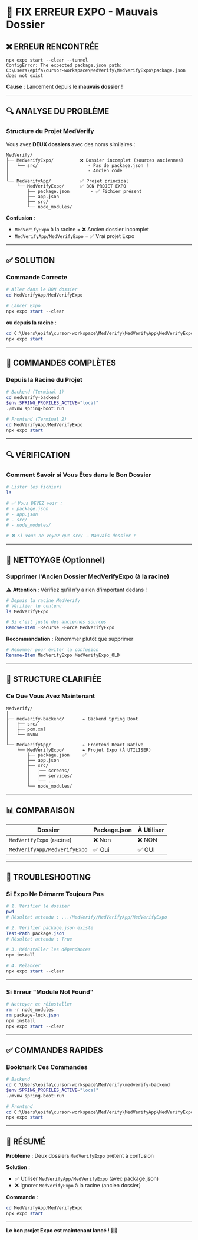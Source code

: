 # 🔧 FIX ERREUR EXPO - Mauvais Dossier

## ❌ ERREUR RENCONTRÉE

```
npx expo start --clear --tunnel
ConfigError: The expected package.json path:
C:\Users\epifa\cursor-workspace\MedVerify\MedVerifyExpo\package.json does not exist
```

**Cause** : Lancement depuis le **mauvais dossier** !

---

## 🔍 ANALYSE DU PROBLÈME

### Structure du Projet MedVerify

Vous avez **DEUX dossiers** avec des noms similaires :

```
MedVerify/
├── MedVerifyExpo/          ❌ Dossier incomplet (sources anciennes)
│   └── src/                   - Pas de package.json !
│                              - Ancien code
│
└── MedVerifyApp/           ✅ Projet principal
    └── MedVerifyExpo/      ✅ BON PROJET EXPO
        ├── package.json        - ✅ Fichier présent
        ├── app.json
        ├── src/
        └── node_modules/
```

**Confusion** :

- `MedVerifyExpo` à la racine = ❌ Ancien dossier incomplet
- `MedVerifyApp/MedVerifyExpo` = ✅ Vrai projet Expo

---

## ✅ SOLUTION

### Commande Correcte

```powershell
# Aller dans le BON dossier
cd MedVerifyApp/MedVerifyExpo

# Lancer Expo
npx expo start --clear
```

**ou depuis la racine** :

```powershell
cd C:\Users\epifa\cursor-workspace\MedVerify\MedVerifyApp\MedVerifyExpo
npx expo start
```

---

## 🚀 COMMANDES COMPLÈTES

### Depuis la Racine du Projet

```powershell
# Backend (Terminal 1)
cd medverify-backend
$env:SPRING_PROFILES_ACTIVE="local"
./mvnw spring-boot:run

# Frontend (Terminal 2)
cd MedVerifyApp/MedVerifyExpo
npx expo start
```

---

## 🔍 VÉRIFICATION

### Comment Savoir si Vous Êtes dans le Bon Dossier

```powershell
# Lister les fichiers
ls

# ✅ Vous DEVEZ voir :
# - package.json
# - app.json
# - src/
# - node_modules/

# ❌ Si vous ne voyez que src/ → Mauvais dossier !
```

---

## 📁 NETTOYAGE (Optionnel)

### Supprimer l'Ancien Dossier MedVerifyExpo (à la racine)

⚠️ **Attention** : Vérifiez qu'il n'y a rien d'important dedans !

```powershell
# Depuis la racine MedVerify
# Vérifier le contenu
ls MedVerifyExpo

# Si c'est juste des anciennes sources
Remove-Item -Recurse -Force MedVerifyExpo
```

**Recommandation** : Renommer plutôt que supprimer

```powershell
# Renommer pour éviter la confusion
Rename-Item MedVerifyExpo MedVerifyExpo_OLD
```

---

## 🎯 STRUCTURE CLARIFIÉE

### Ce Que Vous Avez Maintenant

```
MedVerify/
│
├── medverify-backend/       ← Backend Spring Boot
│   ├── src/
│   ├── pom.xml
│   └── mvnw
│
└── MedVerifyApp/            ← Frontend React Native
    └── MedVerifyExpo/       ← Projet Expo (À UTILISER)
        ├── package.json     ✅
        ├── app.json
        ├── src/
        │   ├── screens/
        │   ├── services/
        │   └── ...
        └── node_modules/
```

---

## 📊 COMPARAISON

| Dossier                      | Package.json | À Utiliser |
| ---------------------------- | ------------ | ---------- |
| `MedVerifyExpo` (racine)     | ❌ Non       | ❌ NON     |
| `MedVerifyApp/MedVerifyExpo` | ✅ Oui       | ✅ OUI     |

---

## 🔧 TROUBLESHOOTING

### Si Expo Ne Démarre Toujours Pas

```powershell
# 1. Vérifier le dossier
pwd
# Résultat attendu : .../MedVerify/MedVerifyApp/MedVerifyExpo

# 2. Vérifier package.json existe
Test-Path package.json
# Résultat attendu : True

# 3. Réinstaller les dépendances
npm install

# 4. Relancer
npx expo start --clear
```

---

### Si Erreur "Module Not Found"

```powershell
# Nettoyer et réinstaller
rm -r node_modules
rm package-lock.json
npm install
npx expo start --clear
```

---

## ✅ COMMANDES RAPIDES

### Bookmark Ces Commandes

```powershell
# Backend
cd C:\Users\epifa\cursor-workspace\MedVerify\medverify-backend
$env:SPRING_PROFILES_ACTIVE="local"
./mvnw spring-boot:run

# Frontend
cd C:\Users\epifa\cursor-workspace\MedVerify\MedVerifyApp\MedVerifyExpo
npx expo start
```

---

## 🎉 RÉSUMÉ

**Problème** : Deux dossiers `MedVerifyExpo` prêtent à confusion

**Solution** :

- ✅ Utiliser `MedVerifyApp/MedVerifyExpo` (avec package.json)
- ❌ Ignorer `MedVerifyExpo` à la racine (ancien dossier)

**Commande** :

```powershell
cd MedVerifyApp/MedVerifyExpo
npx expo start
```

---

**Le bon projet Expo est maintenant lancé ! 🚀✅**
